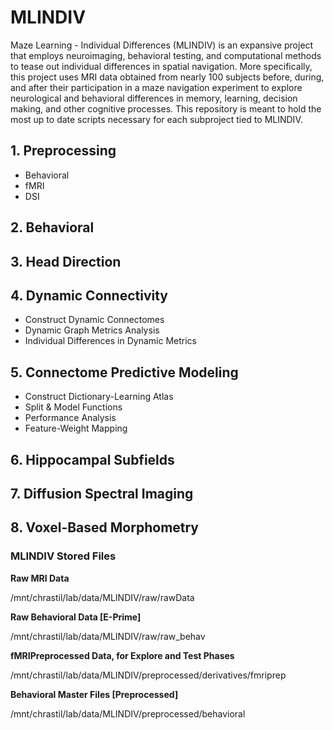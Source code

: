 # MLINDIV
Maze Learning - Individual Differences (MLINDIV) is an expansive project that employs neuroimaging, behavioral testing, and computational methods to tease out individual differences in spatial navigation. More specifically, this project uses MRI data obtained from nearly 100 subjects before, during, and after their participation in a maze navigation experiment to explore neurological and behavioral differences in memory, learning, decision making, and other cognitive processes. This repository is meant to hold the most up to date scripts necessary for each subproject tied to MLINDIV.

## 1. **Preprocessing**
   * Behavioral
   * fMRI
   * DSI

## 2. **Behavioral**
## 3. **Head Direction**
## 4. **Dynamic Connectivity**
   * Construct Dynamic Connectomes
   * Dynamic Graph Metrics Analysis
   * Individual Differences in Dynamic Metrics

## 5. **Connectome Predictive Modeling**
   * Construct Dictionary-Learning Atlas
   * Split & Model Functions
   * Performance Analysis
   * Feature-Weight Mapping

## 6. **Hippocampal Subfields**
## 7. **Diffusion Spectral Imaging**
## 8. **Voxel-Based Morphometry**

### **MLINDIV Stored Files**
**Raw MRI Data**

/mnt/chrastil/lab/data/MLINDIV/raw/rawData

**Raw Behavioral Data [E-Prime]**

/mnt/chrastil/lab/data/MLINDIV/raw/raw_behav

**fMRIPreprocessed Data, for Explore and Test Phases**

/mnt/chrastil/lab/data/MLINDIV/preprocessed/derivatives/fmriprep

**Behavioral Master Files [Preprocessed]**

/mnt/chrastil/lab/data/MLINDIV/preprocessed/behavioral
